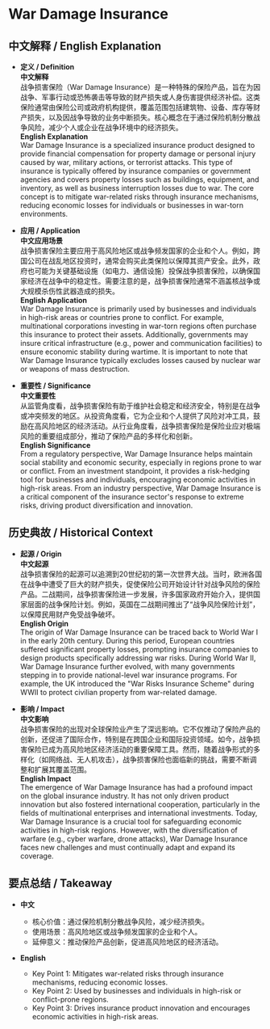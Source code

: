 # War Damage Insurance

## 中文解释 / English Explanation

* **定义 / Definition**  
  **中文解释**  
  战争损害保险（War Damage Insurance）是一种特殊的保险产品，旨在为因战争、军事行动或恐怖袭击等导致的财产损失或人身伤害提供经济补偿。这类保险通常由保险公司或政府机构提供，覆盖范围包括建筑物、设备、库存等财产损失，以及因战争导致的业务中断损失。核心概念在于通过保险机制分散战争风险，减少个人或企业在战争环境中的经济损失。  
  **English Explanation**  
  War Damage Insurance is a specialized insurance product designed to provide financial compensation for property damage or personal injury caused by war, military actions, or terrorist attacks. This type of insurance is typically offered by insurance companies or government agencies and covers property losses such as buildings, equipment, and inventory, as well as business interruption losses due to war. The core concept is to mitigate war-related risks through insurance mechanisms, reducing economic losses for individuals or businesses in war-torn environments.

* **应用 / Application**  
  **中文应用场景**  
  战争损害保险主要应用于高风险地区或战争频发国家的企业和个人。例如，跨国公司在战乱地区投资时，通常会购买此类保险以保障其资产安全。此外，政府也可能为关键基础设施（如电力、通信设施）投保战争损害保险，以确保国家经济在战争中的稳定性。需要注意的是，战争损害保险通常不涵盖核战争或大规模杀伤性武器造成的损失。  
  **English Application**  
  War Damage Insurance is primarily used by businesses and individuals in high-risk areas or countries prone to conflict. For example, multinational corporations investing in war-torn regions often purchase this insurance to protect their assets. Additionally, governments may insure critical infrastructure (e.g., power and communication facilities) to ensure economic stability during wartime. It is important to note that War Damage Insurance typically excludes losses caused by nuclear war or weapons of mass destruction.

* **重要性 / Significance**  
  **中文重要性**  
  从监管角度看，战争损害保险有助于维护社会稳定和经济安全，特别是在战争或冲突频发的地区。从投资角度看，它为企业和个人提供了风险对冲工具，鼓励在高风险地区的经济活动。从行业角度看，战争损害保险是保险业应对极端风险的重要组成部分，推动了保险产品的多样化和创新。  
  **English Significance**  
  From a regulatory perspective, War Damage Insurance helps maintain social stability and economic security, especially in regions prone to war or conflict. From an investment standpoint, it provides a risk-hedging tool for businesses and individuals, encouraging economic activities in high-risk areas. From an industry perspective, War Damage Insurance is a critical component of the insurance sector's response to extreme risks, driving product diversification and innovation.

## 历史典故 / Historical Context

* **起源 / Origin**  
  **中文起源**  
  战争损害保险的起源可以追溯到20世纪初的第一次世界大战。当时，欧洲各国在战争中遭受了巨大的财产损失，促使保险公司开始设计针对战争风险的保险产品。二战期间，战争损害保险进一步发展，许多国家政府开始介入，提供国家层面的战争保险计划。例如，英国在二战期间推出了“战争风险保险计划”，以保障民用财产免受战争破坏。  
  **English Origin**  
  The origin of War Damage Insurance can be traced back to World War I in the early 20th century. During this period, European countries suffered significant property losses, prompting insurance companies to design products specifically addressing war risks. During World War II, War Damage Insurance further evolved, with many governments stepping in to provide national-level war insurance programs. For example, the UK introduced the "War Risks Insurance Scheme" during WWII to protect civilian property from war-related damage.

* **影响 / Impact**  
  **中文影响**  
  战争损害保险的出现对全球保险业产生了深远影响。它不仅推动了保险产品的创新，还促进了国际合作，特别是在跨国企业和国际投资领域。如今，战争损害保险已成为高风险地区经济活动的重要保障工具。然而，随着战争形式的多样化（如网络战、无人机攻击），战争损害保险也面临新的挑战，需要不断调整和扩展其覆盖范围。  
  **English Impact**  
  The emergence of War Damage Insurance has had a profound impact on the global insurance industry. It has not only driven product innovation but also fostered international cooperation, particularly in the fields of multinational enterprises and international investments. Today, War Damage Insurance is a crucial tool for safeguarding economic activities in high-risk regions. However, with the diversification of warfare (e.g., cyber warfare, drone attacks), War Damage Insurance faces new challenges and must continually adapt and expand its coverage.

## 要点总结 / Takeaway

* **中文**  
  - 核心价值：通过保险机制分散战争风险，减少经济损失。  
  - 使用场景：高风险地区或战争频发国家的企业和个人。  
  - 延伸意义：推动保险产品创新，促进高风险地区的经济活动。  

* **English**  
  - Key Point 1: Mitigates war-related risks through insurance mechanisms, reducing economic losses.  
  - Key Point 2: Used by businesses and individuals in high-risk or conflict-prone regions.  
  - Key Point 3: Drives insurance product innovation and encourages economic activities in high-risk areas.